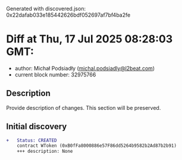 Generated with discovered.json: 0x22dafab033e185442626bdf052697af7bf4ba2fe

# Diff at Thu, 17 Jul 2025 08:28:03 GMT:

- author: Michał Podsiadły (<michal.podsiadly@l2beat.com>)
- current block number: 32975766

## Description

Provide description of changes. This section will be preserved.

## Initial discovery

```diff
+   Status: CREATED
    contract WToken (0xB0fFa8000886e57F86dd5264b9582b2Ad87b2b91)
    +++ description: None
```
